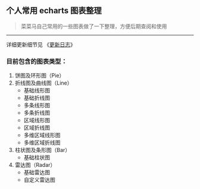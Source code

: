 ## 个人常用 echarts 图表整理

> 菜菜马自己常用的一些图表做了一下整理，方便后期查阅和使用

---

详细更新细节见 《[更新日志](./CHANGELOG.md)》

### 目前包含的图表类型：

1. 饼图及环形图（Pie）
2. 折线图及曲线图（Line）
   - 基础线形图
   - 基础折线图
   - 多条线形图
   - 多条折线图
   - 区域线形图
   - 区域折线图
   - 多维区域线形图
   - 多维区域折线图
3. 柱状图及条形图（Bar）
   - 基础柱状图
1. 雷达图（Radar）
   - 基础雷达图
   - 自定义雷达图
